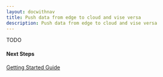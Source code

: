 ```yaml
---
layout: docwithnav
title: Push data from edge to cloud and vise versa
description: Push data from edge to cloud and vise versa
---
```


TODO

#### Next Steps

<p><a href="/docs/edge/getting-started" class="button">Getting Started Guide</a></p>
